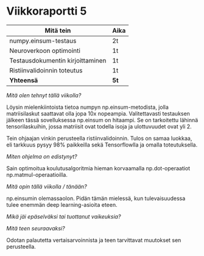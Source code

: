# Viikkoraportti 5

| Mitä tein                        | Aika   |
| -------------------------------- | ------ |
| numpy.einsum-testaus             | 2t     |
| Neuroverkoon optimointi          | 1t     |
| Testausdokumentin kirjoittaminen | 1t     |
| Ristiinvalidoinnin toteutus      | 1t     |
| **Yhteensä**                     | **5t** |

_Mitä olen tehnyt tällä viikolla?_

Löysin mielenkiintoista tietoa numpyn np.einsum-metodista, jolla matriisilaskut saattavat olla jopa 10x nopeampia. Valitettavasti testauksen jälkeen tässä sovelluksessa np.einsum on hitaampi. Se on tarkoitettu lähinnä tensorilaskuihin, jossa matriisit ovat todella isoja ja ulottuvuudet ovat yli 2.

Tein ohjaajan vinkin perusteella ristiinvalidoinnin. Tulos on samaa luokkaa, eli tarkkuus pysyy 98% paikkeilla sekä Tensorflowlla ja omalla toteutuksella.

_Miten ohjelma on edistynyt?_

Sain optimoitua koulutusalgoritmia hieman korvaamalla np.dot-operaatiot np.matmul-operaatioilla.

_Mitä opin tällä viikolla / tänään?_

np.einsumin olemassaolon. Pidän tämän mielessä, kun tulevaisuudessa tulee enemmän deep learning-asioita eteen.

_Mikä jäi epäselväksi tai tuottanut vaikeuksia?_

_Mitä teen seuraavaksi?_

Odotan palautetta vertaisarvoinnista ja teen tarvittavat muutokset sen perusteella.

